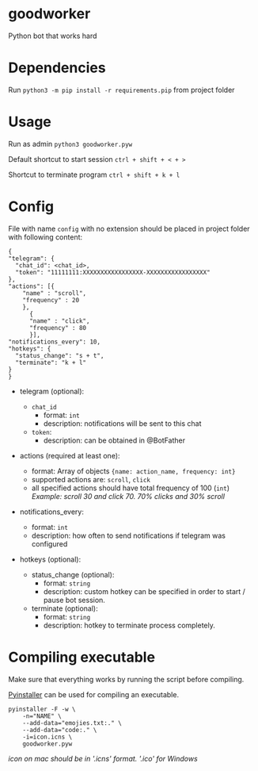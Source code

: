 # goodworker

Python bot that works hard

# Dependencies

Run `python3 -m pip install -r requirements.pip` from project folder

# Usage

Run as admin
`python3 goodworker.pyw`

Default shortcut to start session `ctrl + shift + < + >`

Shortcut to terminate program `ctrl + shift + k + l`

# Config

File with name `config` with no extension should be placed in project folder with following content:

```
{
"telegram": {
  "chat_id": <chat_id>,
  "token": "11111111:XXXXXXXXXXXXXXXXX-XXXXXXXXXXXXXXXXX"
},
"actions": [{
    "name" : "scroll",
    "frequency" : 20
    },
      {
      "name" : "click",
      "frequency" : 80
      }],
"notifications_every": 10,
"hotkeys": {
  "status_change": "s + t",
  "terminate": "k + l"
}
}
```

-   telegram (optional):
    -   `chat_id`
        -   format: `int`
        -   description: notifications will be sent to this chat
    -   `token`:
        -   description: can be obtained in @BotFather
-   actions (required at least one):
    -   format: Array of objects `{name: action_name, frequency: int}`
    -   supported actions are: `scroll`, `click`
    -   all specified actions should have total frequency of 100 (`int`)
        _Example: scroll 30 and click 70. 70% clicks and 30% scroll_
-   notifications_every:

    -   format: `int`
    -   description: how often to send notifications if telegram was configured

-   hotkeys (optional):
    -   status_change (optional):
        -   format: `string`
        -   description: custom hotkey can be specified in order to start /
            pause bot session.
    -   terminate (optional):
        -   format: `string`
        -   description: hotkey to terminate process completely.

# Compiling executable

Make sure that everything works by running the script before compiling.

[Pyinstaller](https://pyinstaller.readthedocs.io) can be used for compiling an executable.

```
pyinstaller -F -w \
    -n="NAME" \
    --add-data="emojies.txt:." \
    --add-data="code:." \
    -i=icon.icns \
    goodworker.pyw
```

_icon on mac should be in '.icns' format. '.ico' for Windows_
